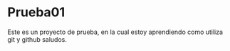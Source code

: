 # Prueba01
Este es un proyecto de prueba, en la cual estoy aprendiendo como utiliza git y github
saludos.
